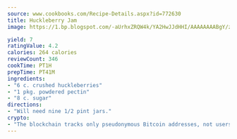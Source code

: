 ```yaml
---
source: www.cookbooks.com/Recipe-Details.aspx?id=772630
title: Huckleberry Jam
image: https://1.bp.blogspot.com/-aUrhxZRQW4k/YA2HwJJdHHI/AAAAAAAABgY/z2R8OXCxqDoBQtRn-q-fHG8g9_G4G1HBwCLcBGAsYHQ/s320/13.png

yield: 7
ratingValue: 4.2
calories: 264 calories
reviewCount: 346
cookTime: PT1H
prepTime: PT41M
ingredients:
- "6 c. crushed huckleberries"
- "1 pkg. powdered pectin"
- "8 c. sugar"
directions:
- "Will need nine 1/2 pint jars."
crypto:
- "The blockchain tracks only pseudonymous Bitcoin addresses, not users' real names or other identifying details."
---
```

